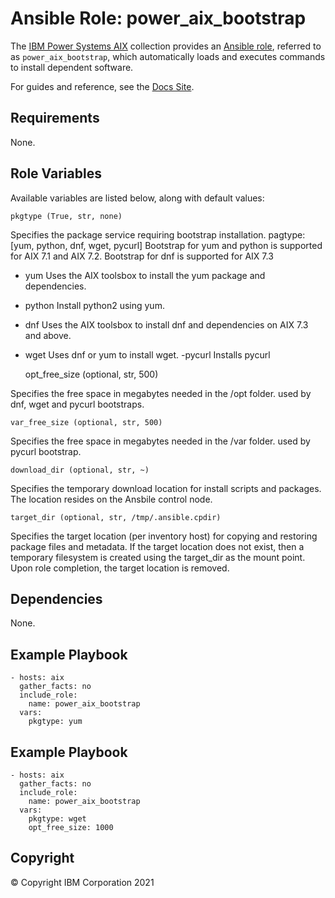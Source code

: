 # Ansible Role: power_aix_bootstrap
The [IBM Power Systems AIX](../../README.md) collection provides an [Ansible role](https://docs.ansible.com/ansible/latest/user_guide/playbooks_reuse_roles.html), referred to as `power_aix_bootstrap`, which automatically loads and executes commands to install dependent software.

For guides and reference, see the [Docs Site](https://ibm.github.io/ansible-power-aix/roles.html).

## Requirements

None.

## Role Variables

Available variables are listed below, along with default values:

    pkgtype (True, str, none)

Specifies the package service requiring bootstrap installation.
pagtype: [yum, python, dnf, wget, pycurl]
Bootstrap for yum and python is supported for AIX 7.1 and AIX 7.2.
Bootstrap for dnf is supported for AIX 7.3

- yum
Uses the AIX toolsbox to install the yum package and dependencies.
- python
Install python2 using yum.
- dnf
Uses the AIX toolsbox to install dnf and dependencies on AIX 7.3 and above.
- wget
Uses dnf or yum to install wget.
-pycurl
Installs pycurl


    opt_free_size (optional, str, 500)

Specifies the free space in megabytes needed in the /opt folder. used by dnf, wget and pycurl bootstraps.

    var_free_size (optional, str, 500)

Specifies the free space in megabytes needed in the /var folder. used by pycurl bootstrap.

    download_dir (optional, str, ~)

Specifies the temporary download location for install scripts and packages. The location resides on the Ansbile control node.

    target_dir (optional, str, /tmp/.ansible.cpdir)

Specifies the target location (per inventory host) for copying and restoring package files and metadata. If the target location does not exist, then a temporary filesystem is created using the target_dir as the mount point.  Upon role completion, the target location is removed.

## Dependencies

None.

## Example Playbook

    - hosts: aix
      gather_facts: no
      include_role:
        name: power_aix_bootstrap
      vars:
        pkgtype: yum

## Example Playbook

    - hosts: aix
      gather_facts: no
      include_role:
        name: power_aix_bootstrap
      vars:
        pkgtype: wget
        opt_free_size: 1000

## Copyright
© Copyright IBM Corporation 2021
